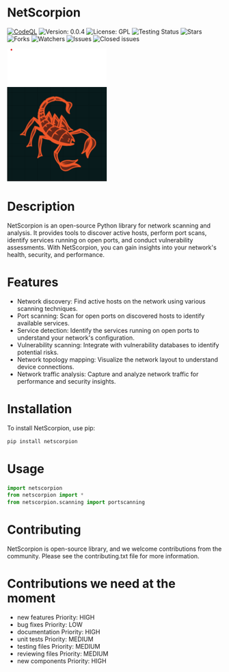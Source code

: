 # NetScorpion
[![CodeQL](https://github.com/HPD1155/Scorpion/actions/workflows/codeql.yml/badge.svg)](https://github.com/HPD1155/NetScorpion/actions/workflows/codeql.yml)
![Version: 0.0.4](https://img.shields.io/badge/Version-0.0.4-blue.svg)
![License: GPL](https://img.shields.io/badge/License-GPL-blue.svg)
![Testing Status](https://img.shields.io/badge/Tests-passing-brightgreen.svg)
![Stars](https://img.shields.io/github/stars/HPD1155/NetScorpion.svg?style=social)
![Forks](https://img.shields.io/github/forks/HPD1155/NetScorpion.svg?style=social)
![Watchers](https://img.shields.io/github/watchers/HPD1155/NetScorpion.svg?style=social)
![Issues](https://img.shields.io/github/issues/HPD1155/NetScorpion.svg?style=flat-square)
![Closed issues](https://img.shields.io/github/issues-closed/HPD1155/NetScorpion.svg?style=flat-square)

![NetScorpion logo](https://github.com/HPD1155/NetScorpion/blob/main/image/logo.png)

# Description
NetScorpion is an open-source Python library for network scanning and analysis. It provides tools to discover active hosts, perform port scans, identify services running on open ports, and conduct vulnerability assessments. With NetScorpion, you can gain insights into your network's health, security, and performance.

# Features
- Network discovery: Find active hosts on the network using various scanning techniques.
- Port scanning: Scan for open ports on discovered hosts to identify available services.
- Service detection: Identify the services running on open ports to understand your network's configuration.
- Vulnerability scanning: Integrate with vulnerability databases to identify potential risks.
- Network topology mapping: Visualize the network layout to understand device connections.
- Network traffic analysis: Capture and analyze network traffic for performance and security insights.

# Installation
To install NetScorpion, use pip:

```bash
pip install netscorpion
```
# Usage

```python
import netscorpion
from netscorpion import *
from netscorpion.scanning import portscanning
```

# Contributing
NetScorpion is open-source library, and we welcome contributions from the community. Please see the contributing.txt file for more information.

# Contributions we need at the moment
- new features Priority: HIGH
- bug fixes Priority: LOW
- documentation Priority: HIGH
- unit tests Priority: MEDIUM
- testing files Priority: MEDIUM
- reviewing files Priority: MEDIUM
- new components Priority: HIGH
